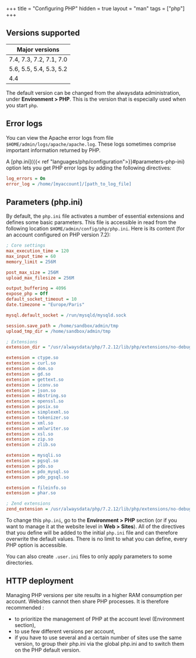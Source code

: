+++
title = "Configuring PHP"
hidden = true
layout = "man"
tags = ["php"]
+++

## Versions supported

|Major versions|
|--- |
|7.4, 7.3, 7.2, 7.1, 7.0|
|5.6, 5.5, 5.4, 5.3, 5.2|
|4.4|

The default version can be changed from the alwaysdata administration, under **Environment > PHP**. This is the version that is especially used when you start `php`.

## Error logs

You can view the Apache error logs from file `$HOME/admin/logs/apache/apache.log`. These logs sometimes comprise important information returned by PHP.

A [php.ini]({{< ref "languages/php/configuration">}}#parameters-php-ini) option lets you get PHP error logs by adding the following directives:

```ini
log_errors = On
error_log = /home/[myaccount]/[path_to_log_file]
```

## Parameters (php.ini)

By default, the `php.ini` file activates a number of essential extensions and defines some basic parameters. This file is accessible in read from the following location `$HOME/admin/config/php/php.ini`. Here is its content (for an account configured on PHP version 7.2):

```ini
; Core settings
max_execution_time = 120
max_input_time = 60
memory_limit = 256M

post_max_size = 256M
upload_max_filesize = 256M

output_buffering = 4096
expose_php = Off
default_socket_timeout = 10
date.timezone = "Europe/Paris"

mysql.default_socket = /run/mysqld/mysqld.sock

session.save_path = /home/sandbox/admin/tmp
upload_tmp_dir = /home/sandbox/admin/tmp

; Extensions
extension_dir = "/usr/alwaysdata/php/7.2.12/lib/php/extensions/no-debug-non-zts-20170718"

extension = ctype.so
extension = curl.so
extension = dom.so
extension = gd.so
extension = gettext.so
extension = iconv.so
extension = json.so
extension = mbstring.so
extension = openssl.so
extension = posix.so
extension = simplexml.so
extension = tokenizer.so
extension = xml.so
extension = xmlwriter.so
extension = xsl.so
extension = zip.so
extension = zlib.so

extension = mysqli.so
extension = pgsql.so
extension = pdo.so
extension = pdo_mysql.so
extension = pdo_pgsql.so

extension = fileinfo.so
extension = phar.so

; Zend extensions
zend_extension = /usr/alwaysdata/php/7.2.12/lib/php/extensions/no-debug-non-zts-20170718/opcache.so
```

To change this `php.ini`, go to the **Environment > PHP** section (or if you want to manage it at the website level in **Web > Sites**). All of the directives that you define will be added to the initial `php.ini` file and can therefore overwrite the default values. There is no limit to what you can define, every PHP option is accessible.

You can also create `.user.ini` files to only apply parameters to some directories.

## HTTP deployment

Managing PHP versions per site results in a higher RAM consumption per account. Websites cannot then share PHP processes. It is therefore recommended :
- to prioritize the management of PHP at the account level (Environment section),
- to use few different versions per account,
- if you have to use several and a certain number of sites use the same version, to group their php.ini via the global php.ini and to switch them on the PHP default version.
